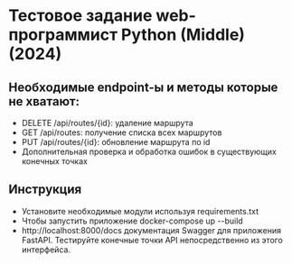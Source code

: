 # Тестовое задание web-программист Python (Middle) (2024)
## Необходимыe endpoint-ы и методы которые не хватают:
- DELETE /api/routes/{id}: удаление маршрута
- GET /api/routes: получение списка всех маршрутов
- PUT /api/routes/{id}: обновление маршрута по id
- Дополнительная проверка и обработка ошибок в существующих конечных точках
## Инструкция
- Установите необходимые модули используя requirements.txt
- Чтобы запустить приложение docker-compose up --build
- http://localhost:8000/docs документация Swagger для приложения FastAPI. Тестируйте конечные точки API непосредственно из этого интерфейса.
